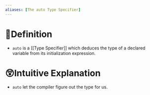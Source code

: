 ```yaml
---
aliases: [The auto Type Specifier]
---
```


# 📝Definition
- `auto` is a [[Type Specifier]] which deduces the type of a declared variable from its initialization expression.

# 😲Intuitive Explanation
- `auto` let the compiler figure out the type for us.

